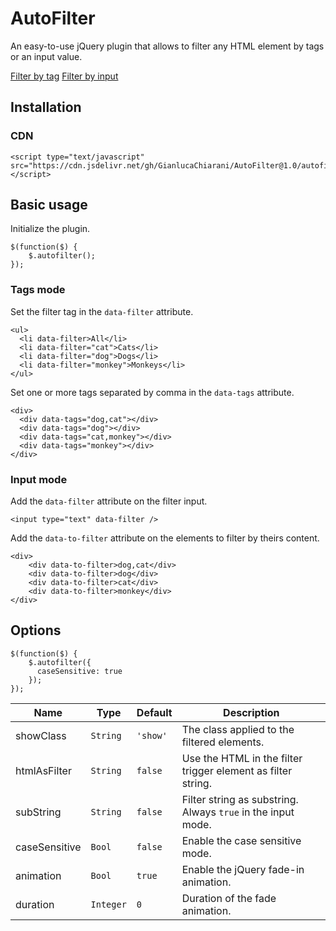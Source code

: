 # AutoFilter
An easy-to-use jQuery plugin that allows to filter any HTML element by tags or an input value.

[Filter by tag](https://codepen.io/GianlucaChiarani/pen/OJWYByX)
[Filter by input](https://codepen.io/GianlucaChiarani/pen/ExZzMYx)

## Installation
### CDN
```
<script type="text/javascript" src="https://cdn.jsdelivr.net/gh/GianlucaChiarani/AutoFilter@1.0/autofilter.js"></script>
```
## Basic usage
Initialize the plugin.
```
$(function($) {
    $.autofilter();
});
```
### Tags mode
Set the filter tag in the `data-filter` attribute.
```
<ul>
  <li data-filter>All</li>
  <li data-filter="cat">Cats</li>
  <li data-filter="dog">Dogs</li>
  <li data-filter="monkey">Monkeys</li>
</ul>
```
Set one or more tags separated by comma in the `data-tags` attribute.
```
<div>
  <div data-tags="dog,cat"></div>
  <div data-tags="dog"></div>
  <div data-tags="cat,monkey"></div>
  <div data-tags="monkey"></div>
</div>
```
### Input mode
Add the `data-filter` attribute on the filter input.
```
<input type="text" data-filter />
```
Add the `data-to-filter` attribute on the elements to filter by theirs content.
```
<div>
    <div data-to-filter>dog,cat</div>
    <div data-to-filter>dog</div>
    <div data-to-filter>cat</div>
    <div data-to-filter>monkey</div>
</div>
```
## Options
```
$(function($) {
    $.autofilter({
      caseSensitive: true
    });
});
```
| Name  | Type | Default | Description |
| ------------- | ------------- | ------------- | ------------- |
| showClass  | `String`  | `'show'` | The class applied to the filtered elements. |
| htmlAsFilter  | `String`  | `false`  | Use the HTML in the filter trigger element as filter string. |
| subString  | `String`  | `false`  | Filter string as substring. Always `true` in the input mode. |
| caseSensitive  | `Bool`  | `false`  | Enable the case sensitive mode. |
| animation  | `Bool`  | `true`  | Enable the jQuery fade-in animation. |
| duration  | `Integer`  | `0`  | Duration of the fade animation. |
